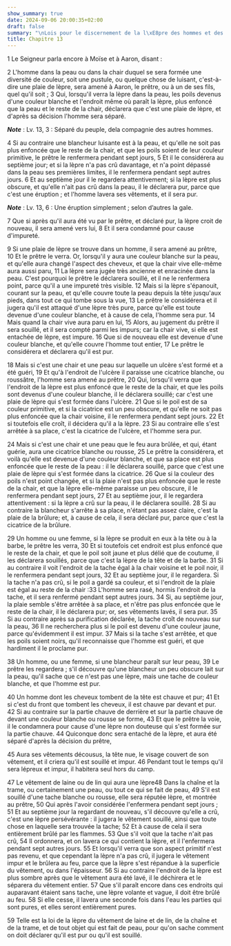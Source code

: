 ```yaml
---
show_summary: true
date: 2024-09-06 20:00:35+02:00
draft: false
summary: "\nLois pour le discernement de la l\xE8pre des hommes et des habits.\n"
title: Chapitre 13
---
```





1 Le Seigneur parla encore à Moïse et à Aaron, disant :


2 L'homme dans la peau ou dans la chair duquel se sera formée une diversité de couleur, soit une pustule, ou quelque chose de luisant, c'est-à-dire une plaie de lèpre, sera amené à Aaron, le prêtre, ou à un de ses fils, quel qu'il soit ; 3 Qui, lorsqu'il verra la lèpre dans la peau, les poils devenus d'une couleur blanche et l'endroit même où paraît la lèpre, plus enfoncé que la peau et le reste de la chair, déclarera que c'est une plaie de lèpre, et d'après sa décision l'homme sera séparé.

***Note*** :  Lv. 13, 3 : Séparé du peuple, dela compagnie des autres hommes.

4 Si au contraire une blancheur luisante est à la peau, et qu'elle ne soit pas plus enfoncée que le reste de la chair, et que les poils soient de leur couleur primitive, le prêtre le renfermera pendant sept jours, 5 Et il le considérera au septième jour; et si la lèpre n'a pas crû davantage, et n'a point dépassé dans la peau ses premières limites, il le renfermera pendant sept autres jours. 6 Et au septième jour il le regardera attentivement; si la lèpre est plus obscure, et qu'elle n'ait pas crû dans la peau, il le déclarera pur, parce que c'est une éruption ; et l'homme lavera ses vêtements, et il sera pur.

***Note*** :  Lv. 13, 6 : Une éruption simplement ; selon d’autres la gale.

7 Que si après qu'il aura été vu par le prêtre, et déclaré pur, la lèpre croit de nouveau, il sera amené vers lui, 8 Et il sera condamné pour cause d'impureté.


9 Si une plaie de lèpre se trouve dans un homme, il sera amené au prêtre, 10 Et le prêtre le verra. Or, lorsqu'il y aura une couleur blanche sur la peau, et qu'elle aura changé l'aspect des cheveux, et que la chair vive elle-même aura aussi paru, 11 La lèpre sera jugée très ancienne et enracinée dans la peau. C'est pourquoi le prêtre le déclarera souillé, et il ne le renfermera point, parce qu'il a une impureté très visible. 12 Mais si la lèpre s'épanouit, courant sur la peau, et qu'elle couvre toute la peau depuis la tête jusqu'aux pieds, dans tout ce qui tombe sous la vue, 13 Le prêtre le considérera et il jugera qu'il est attaqué d'une lèpre très pure, parce qu'elle est toute devenue d'une couleur blanche, et à cause de cela, l'homme sera pur. 14 Mais quand la chair vive aura paru en lui, 15 Alors, au jugement du prêtre il sera souillé, et il sera compté parmi les impurs; car la chair vive, si elle est entachée de lèpre, est impure. 16 Que si de nouveau elle est devenue d'une couleur blanche, et qu'elle couvre
l'homme tout entier, 17 Le prêtre le considérera et déclarera qu'il est pur.


18 Mais si c'est une chair et une peau sur laquelle un ulcère s'est formé et a été guéri, 19 Et qu'à l'endroit de l'ulcère il paraisse une cicatrice blanche, ou roussâtre, l'homme sera amené au prêtre, 20 Qui, lorsqu'il verra que l'endroit de la lèpre est plus enfoncé que le reste de la chair, et que les poils sont devenus d'une couleur blanche, il le déclarera souillé; car c'est une plaie de lèpre qui s'est formée dans l'ulcère. 21 Que si le poil est de sa couleur primitive, et si la cicatrice est un peu obscure, et qu'elle ne soit pas plus enfoncée que la chair voisine, il le renfermera pendant sept jours. 22 Et si toutefois elle croît, il décidera qu'il a la lèpre. 23 Si au contraire elle s'est arrêtée à sa place, c'est la cicatrice de l'ulcère, et l'homme sera pur.


24 Mais si c'est une chair et une peau que le feu aura brûlée, et qui, étant guérie, aura une cicatrice blanche ou rousse, 25 Le prêtre la considérera, et voilà qu'elle est devenue d'une couleur blanche, et que sa place est plus enfoncée que le reste de la peau : il le déclarera souillé, parce que c'est une plaie de lèpre qui s'est formée dans la cicatrice. 26 Que si la couleur des poils n'est point changée, et si la plaie n'est pas plus enfoncée que le reste de la chair, et que la lèpre elle-même paraisse un peu obscure, il le renfermera pendant sept jours, 27 Et au septième jour, il le regardera attentivement : si la lèpre a crû sur la peau, il le déclarera souillé. 28 Si au contraire la blancheur s'arrête à sa place, n'étant pas assez claire, c'est la plaie de la brûlure; et, à cause de cela, il sera déclaré pur, parce que c'est la cicatrice de la brûlure.


29 Un homme ou une femme, si la lèpre se produit en eux à la tête ou à la barbe, le prêtre les verra, 30 Et si toutefois cet endroit est plus enfoncé que le reste de la chair, et que le poil soit jaune et plus délié que de coutume, il les déclarera souillés, parce que c'est la lèpre de la tête et de la barbe. 31 Si au contraire il voit l'endroit de la tache égal à la chair voisine et le poil noir, il le renfermera pendant sept jours, 32 Et au septième jour, il le regardera. Si la tache n'a pas crû, si le poil a gardé sa couleur, et si l'endroit de la plaie est égal au reste de la chair :33 L'homme sera rasé, hormis l'endroit de la tache, et il sera renfermé pendant sept autres jours. 34 Si, au septième jour, la plaie semble s'être arrêtée à sa place, et n'être pas plus enfoncée que le reste de la chair, il le déclarera pur; or, ses vêtements lavés, il sera pur. 35 Si au contraire après sa purification déclarée, la tache croît de nouveau sur la peau, 36 Il ne recherchera plus si le poil est devenu d'une couleur
jaune, parce qu'évidemment il est impur. 37 Mais si la tache s'est arrêtée, et que les poils soient noirs, qu'il reconnaisse que l'homme est guéri, et que hardiment il le proclame pur.


38 Un homme, ou une femme, si une blancheur paraît sur leur peau, 39 Le prêtre les regardera ; s'il découvre qu'une blancheur un peu obscure lait sur la peau, qu'il sache que ce n'est pas une lèpre, mais une tache de couleur blanche, et que l'homme est pur.


40 Un homme dont les cheveux tombent de la tête est chauve et pur; 41 Et si c'est du front que tombent les cheveux, il est chauve par devant et pur. 42 Si au contraire sur la partie chauve de derrière et sur la partie chauve de devant une couleur blanche ou rousse se forme, 43 Et que le prêtre la voie, il le condamnera pour cause d'une lèpre non douteuse qui s'est formée sur la partie chauve. 44 Quiconque donc sera entaché de la lèpre, et aura été séparé d'après la décision du prêtre,


45 Aura ses vêtements décousus, la tête nue, le visage couvert de son vêtement, et il criera qu'il est souillé et impur. 46 Pendant tout le temps qu'il sera lépreux et impur, il habitera seul hors du camp.


47 Le vêtement de laine ou de lin qui aura une lèpre48 Dans la chaîne et la trame, ou certainement une peau, ou tout ce qui se fait de peau, 49 S'il est souillé d'une tache blanche ou rousse, elle sera réputée lèpre, et montrée au prêtre, 50 Qui après l'avoir considérée l'enfermera pendant sept jours ; 51 Et au septième jour la regardant de nouveau, s'il découvre qu'elle a crû, c'est une lèpre persévérante : il jugera le vêtement souillé, ainsi que toute chose en laquelle sera trouvée la tache; 52 Et à cause de cela il sera entièrement brûlé par les flammes. 53 Que s'il voit que la tache n'ait pas crû, 54 Il ordonnera, et on lavera ce qui contient la lèpre, et il l'enfermera pendant sept autres jours. 55 Et lorsqu'il verra que son aspect primitif n'est pas revenu, et que cependant la lèpre n'a pas crû, il jugera le vêtement impur et le brûlera au feu, parce que la lèpre s'est répandue à la superficie du vêtement, ou dans l'épaisseur. 56 Si au contraire l'endroit de la lèpre est plus sombre après que le vêtement aura
été lavé, il le déchirera et le séparera du vêtement entier. 57 Que s'il paraît encore dans ces endroits qui auparavant étaient sans tache, une lèpre volante et vague, il doit être brûlé au feu. 58 Si elle cesse, il lavera une seconde fois dans l'eau les parties qui sont pures, et elles seront entièrement pures.


59 Telle est la loi de la lèpre du vêtement de laine et de lin, de la chaîne et de la trame, et de tout objet qui est fait de peau, pour qu'on sache comment on doit déclarer qu'il est pur ou qu'il est souillé.

